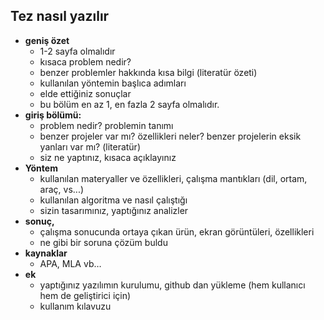 ## Tez nasıl yazılır
* **geniş özet**
  * 1-2 sayfa olmalıdır
  * kısaca problem nedir? 
  * benzer problemler hakkında kısa bilgi (literatür özeti)
  * kullanılan yöntemin başlıca adımları
  * elde ettiğiniz sonuçlar
  * bu bölüm en az 1, en fazla 2 sayfa olmalıdır.
* **giriş bölümü:**
  * problem nedir? problemin tanımı
  * benzer projeler var mı? özellikleri neler? benzer projelerin eksik yanları var mı? (literatür)
  * siz ne yaptınız, kısaca açıklayınız
* **Yöntem**
  * kullanılan materyaller ve özellikleri, çalışma mantıkları (dil, ortam, araç, vs...)
  * kullanılan algoritma ve nasıl çalıştığı
  * sizin tasarımınız, yaptığınız analizler
* **sonuç,**
  * çalışma sonucunda ortaya çıkan ürün, ekran görüntüleri, özellikleri
  * ne gibi bir soruna çözüm buldu
* **kaynaklar**
  * APA, MLA vb…
* **ek**
  * yaptığınız yazılımın kurulumu, github dan yükleme (hem kullanıcı hem de geliştirici için)
  * kullanım kılavuzu
